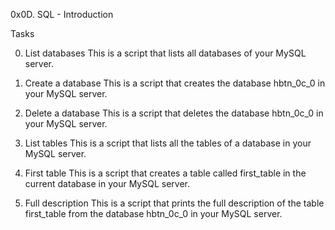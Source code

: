 0x0D. SQL - Introduction

Tasks

0. List databases
This is a script that lists all databases of your MySQL server.

1. Create a database
This is a script that creates the database hbtn_0c_0 in your MySQL server.

2. Delete a database
This is a script that deletes the database hbtn_0c_0 in your MySQL server.

3. List tables
This is a script that lists all the tables of a database in your MySQL server.

4. First table
This is a script that creates a table called first_table in the current database in your MySQL server.

5. Full description
This is a script that prints the full description of the table first_table from the database hbtn_0c_0 in your MySQL server.
